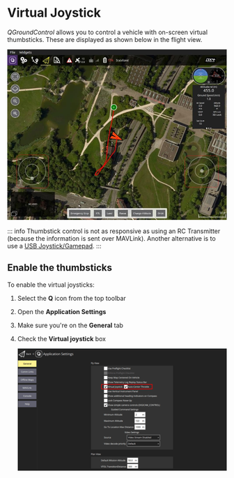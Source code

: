 # Virtual Joystick

_QGroundControl_ allows you to control a vehicle with on-screen virtual thumbsticks. These are displayed as shown below in the flight view.

![QGroundControl Preferences > Enable Virtual Joystick](../../../assets/settings/joystick_virtual_joystick_displayed.jpg)

::: info
Thumbstick control is not as responsive as using an RC Transmitter (because the information is sent over MAVLink). Another alternative is to use a [USB Joystick/Gamepad](../setup_view/joystick.md).
:::

## Enable the thumbsticks

To enable the virtual joysticks:

1. Select the **Q** icon from the top toolbar
2. Open the **Application Settings**
3. Make sure you're on the **General** tab
4. Check the **Virtual joystick** box

   ![QGroundControl Application Settings > Enable Virtual joystick](../../../assets/settings/joystick_virtual_joystick_enable.png)
